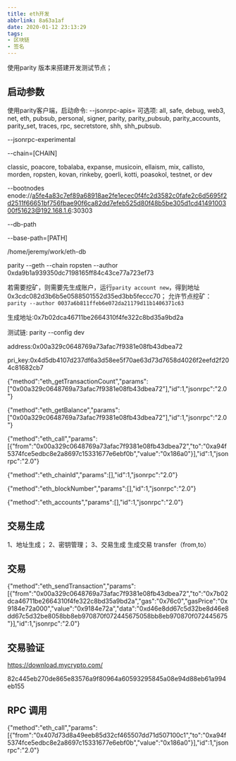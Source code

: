 ```yaml
---
title: eth开发
abbrlink: 8a63a1af
date: 2020-01-12 23:13:29
tags: 
- 区块链
- 签名
---
```

使用parity 版本来搭建开发测试节点；
 <!-- more -->
## 启动参数
使用parity客户端，启动命令:
--jsonrpc-apis=
可选项: all, safe, debug,
        web3, net, eth, pubsub, personal, signer, parity, parity_pubsub,
        parity_accounts, parity_set, traces, rpc, secretstore, shh, shh_pubsub.

--jsonrpc-experimental


--chain=[CHAIN]

classic, poacore, tobalaba, expanse,
        musicoin, ellaism, mix, callisto, morden, ropsten, kovan, rinkeby,
        goerli, kotti, poasokol, testnet, or dev

--bootnodes 
enode://a5fe4a83c7ef89a68918ae2fe1ecec0f4fc2d3582c0fafe2c6d5695f2d2511f66651bf756fbae90f6ca82dd7efeb525d80f48b5be305d1cd4149100300f51623@192.168.1.6:30303

 --db-path

 --base-path=[PATH]

/home/jeremy/work/eth-db

parity --geth --chain ropsten --author 0xda9b1a939350dc7198165ff84c43ce77a723ef73

若需要挖矿，则需要先生成账户，运行`parity account new`，得到地址 0x3cdc082d3b6b5e0588501552d35ed3bb5feccc70；
允许节点挖矿：`parity --author 0037a6b811ffeb6e072da21179d11b1406371c63`

生成地址:0x7b02dca46711be2664310f4fe322c8bd35a9bd2a

测试链:
parity --config dev

address:0x00a329c0648769a73afac7f9381e08fb43dbea72

pri_key:0x4d5db4107d237df6a3d58ee5f70ae63d73d7658d4026f2eefd2f204c81682cb7

{"method":"eth_getTransactionCount","params":["0x00a329c0648769a73afac7f9381e08fb43dbea72"],"id":1,"jsonrpc":"2.0"}

{"method":"eth_getBalance","params":["0x00a329c0648769a73afac7f9381e08fb43dbea72"],"id":1,"jsonrpc":"2.0"}

{"method":"eth_call","params":[{"from":"0x00a329c0648769a73afac7f9381e08fb43dbea72","to":"0xa94f5374fce5edbc8e2a8697c15331677e6ebf0b","value":"0x186a0"}],"id":1,"jsonrpc":"2.0"}

{"method":"eth_chainId","params":[],"id":1,"jsonrpc":"2.0"}

{"method":"eth_blockNumber","params":[],"id":1,"jsonrpc":"2.0"}

{"method":"eth_accounts","params":[],"id":1,"jsonrpc":"2.0"}

## 交易生成

1、地址生成；
2、密钥管理；
3、交易生成
     生成交易
     transfer（from,to）

## 交易

{"method":"eth_sendTransaction","params":[{"from":"0x00a329c0648769a73afac7f9381e08fb43dbea72","to":"0x7b02dca46711be2664310f4fe322c8bd35a9bd2a","gas":"0x76c0","gasPrice":"0x9184e72a000","value":"0x9184e72a","data":"0xd46e8dd67c5d32be8d46e8dd67c5d32be8058bb8eb970870f072445675058bb8eb970870f072445675"}],"id":1,"jsonrpc":"2.0"}

## 交易验证

https://download.mycrypto.com/

82c445eb270de865e83576a9f80964a60593295845a08e94d88eb61a994eb155

## RPC 调用
{"method":"eth_call","params":[{"from":"0x407d73d8a49eeb85d32cf465507dd71d507100c1","to":"0xa94f5374fce5edbc8e2a8697c15331677e6ebf0b","value":"0x186a0"}],"id":1,"jsonrpc":"2.0"}

